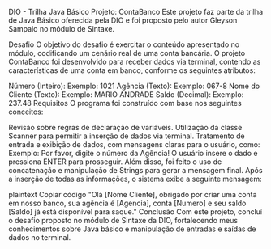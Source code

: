 DIO - Trilha Java Básico
Projeto: ContaBanco
Este projeto faz parte da trilha de Java Básico oferecida pela DIO e foi proposto pelo autor Gleyson Sampaio no módulo de Sintaxe.

Desafio
O objetivo do desafio é exercitar o conteúdo apresentado no módulo, codificando um cenário real de uma conta bancária. O projeto ContaBanco foi desenvolvido para receber dados via terminal, contendo as características de uma conta em banco, conforme os seguintes atributos:

Número (Inteiro): Exemplo: 1021
Agência (Texto): Exemplo: 067-8
Nome do Cliente (Texto): Exemplo: MARIO ANDRADE
Saldo (Decimal): Exemplo: 237.48
Requisitos
O programa foi construído com base nos seguintes conceitos:

Revisão sobre regras de declaração de variáveis.
Utilização da classe Scanner para permitir a inserção de dados via terminal.
Tratamento de entrada e exibição de dados, com mensagens claras para o usuário, como:
Exemplo: Por favor, digite o número da Agência!
O usuário insere o dado e pressiona ENTER para prosseguir.
Além disso, foi feito o uso de concatenação e manipulação de Strings para gerar a mensagem final. Após a inserção de todas as informações, o sistema exibe a seguinte mensagem:

plaintext
Copiar código
"Olá [Nome Cliente], obrigado por criar uma conta em nosso banco, sua agência é [Agencia], conta [Numero] e seu saldo [Saldo] já está disponível para saque."
Conclusão
Com este projeto, concluí o desafio proposto no módulo de Sintaxe da DIO, fortalecendo meus conhecimentos sobre Java básico e manipulação de entradas e saídas de dados no terminal.
